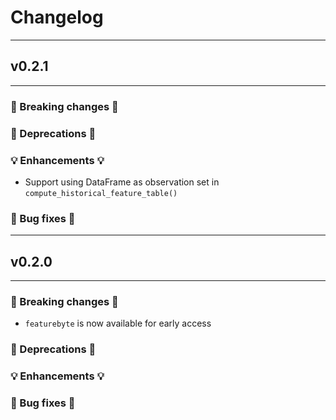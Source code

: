 # Changelog

---

## v0.2.1

---

### 🛑 Breaking changes 🛑


### 🚩 Deprecations 🚩


### 💡 Enhancements 💡
* Support using DataFrame as observation set in `compute_historical_feature_table()`


### 🧰 Bug fixes 🧰

---

## v0.2.0

---
### 🛑 Breaking changes 🛑
+ `featurebyte` is now available for early access

### 🚩 Deprecations 🚩


### 💡 Enhancements 💡


### 🧰 Bug fixes 🧰

